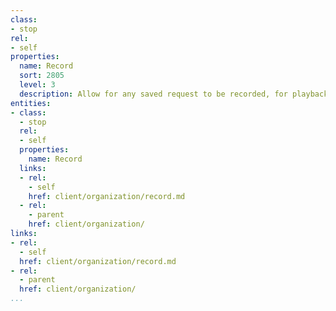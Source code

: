 ```yaml
---
class:
- stop
rel:
- self
properties:
  name: Record
  sort: 2805
  level: 3
  description: Allow for any saved request to be recorded, for playback later.
entities:
- class:
  - stop
  rel:
  - self
  properties:
    name: Record
  links:
  - rel:
    - self
    href: client/organization/record.md
  - rel:
    - parent
    href: client/organization/
links:
- rel:
  - self
  href: client/organization/record.md
- rel:
  - parent
  href: client/organization/
...
```

